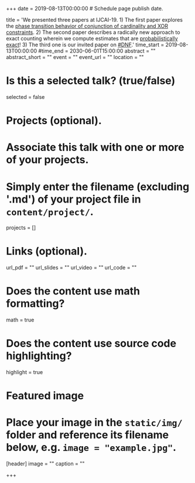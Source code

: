 +++
date = 2019-08-13T00:00:00  # Schedule page publish date.

title = 'We presented three papers at IJCAI-19. 1) The first paper explores the [phase transition behavior of conjunction of cardinality and XOR constraints](https://www.comp.nus.edu.sg/~meel/Papers/ijcai19pjm.pdf). 2) The second paper describes a radically new approach to exact counting wherein we compute estimates that are [probabilistically exact](https://www.comp.nus.edu.sg/~meel/Papers/ijcai19srsm.pdf)! 3) The third one is our invited paper on [#DNF](https://www.comp.nus.edu.sg/~meel/Papers/ijcai19msv.pdf).'
time_start = 2019-08-13T00:00:00
#time_end = 2030-06-01T15:00:00
abstract = ""
abstract_short = ""
event = ""
event_url = ""
location = ""

# Is this a selected talk? (true/false)
selected = false

# Projects (optional).
#   Associate this talk with one or more of your projects.
#   Simply enter the filename (excluding '.md') of your project file in `content/project/`.
projects = []

# Links (optional).
url_pdf = ""
url_slides = ""
url_video = ""
url_code = ""

# Does the content use math formatting?
math = true

# Does the content use source code highlighting?
highlight = true

# Featured image
# Place your image in the `static/img/` folder and reference its filename below, e.g. `image = "example.jpg"`.
[header]
image = ""
caption = ""

+++